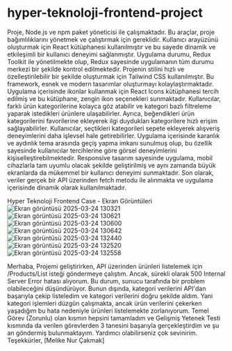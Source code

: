 # hyper-teknoloji-frontend-project
Proje, Node.js ve npm paket yöneticisi ile çalışmaktadır. Bu araçlar, proje bağımlılıklarını yönetmek ve çalıştırmak için gereklidir. Kullanıcı arayüzünü oluşturmak için React kütüphanesi kullanılmıştır ve bu sayede dinamik ve etkileşimli bir kullanıcı deneyimi sağlanmıştır. Uygulama durumu, Redux Toolkit ile yönetilmekte olup, Redux sayesinde uygulamanın tüm durumu merkezi bir şekilde kontrol edilmektedir. Projenin stilini hızlı ve özelleştirilebilir bir şekilde oluşturmak için Tailwind CSS kullanılmıştır. Bu framework, esnek ve modern tasarımlar oluşturmayı kolaylaştırmaktadır. Uygulama içerisinde ikonlar kullanmak için React Icons kütüphanesi tercih edilmiş ve bu kütüphane, zengin ikon seçenekleri sunmaktadır. Kullanıcılar, farklı ürün kategorilerine kolayca göz atabilir ve kategori bazlı filtreleme yaparak istedikleri ürünlere ulaşabilirler. Ayrıca, beğendikleri ürün kategorilerini favorilerine ekleyerek ilgi duydukları kategorilere hızlı erişim sağlayabilirler. Kullanıcılar, seçtikleri kategorileri sepete ekleyerek alışveriş deneyimlerini daha işlevsel hale getirebilirler. Uygulama içerisinde karanlık ve aydınlık tema arasında geçiş yapma imkanı sunulmuş olup, bu özellik sayesinde kullanıcılar tercihlerine göre görsel deneyimlerini kişiselleştirebilmektedir. Responsive tasarım sayesinde uygulama, mobil cihazlarla tam uyumlu olacak şekilde geliştirilmiş ve aynı zamanda büyük ekranlarda da mükemmel bir kullanıcı deneyimi sunmaktadır. Son olarak, veriler gerçek bir API üzerinden fetch metodu ile alınmakta ve uygulama içerisinde dinamik olarak kullanılmaktadır.

Hyper Teknoloji Frontend Case - Ekran Görüntüleri
![Ekran görüntüsü 2025-03-24 130321](https://github.com/user-attachments/assets/e2f792df-479e-4bd7-8eb4-e1559009d72e)
![Ekran görüntüsü 2025-03-24 130621](https://github.com/user-attachments/assets/52b38ceb-8cbc-4716-8d9c-7973426f713d)
![Ekran görüntüsü 2025-03-24 130600](https://github.com/user-attachments/assets/cdb05b54-665f-49a6-9575-d1efbfec6b0d)
![Ekran görüntüsü 2025-03-24 130642](https://github.com/user-attachments/assets/5685bc90-18e7-4b97-a754-e2d91243b21e)
![Ekran görüntüsü 2025-03-24 132440](https://github.com/user-attachments/assets/177d3566-1a8d-4a0d-a485-507e958f5c2f)
![Ekran görüntüsü 2025-03-24 132520](https://github.com/user-attachments/assets/a8e02d6c-991b-4313-8c45-548ecf549736)
![Ekran görüntüsü 2025-03-24 132558](https://github.com/user-attachments/assets/90d934ea-73a1-447f-8885-a4f5809dc9ed)

Merhaba,
Projemi geliştirirken, API üzerinden ürünleri listelemek için /Products/List isteği göndermeye çalıştım. Ancak, sürekli olarak 500 Internal Server Error hatası alıyorum. Bu durum, sunucu tarafında bir problem olabileceğini düşündürüyor.
Bunun dışında, kategori verilerini API'dan başarıyla çekip listeledim ve kategori verilerini doğru şekilde aldım. Yani kategori işlemleri düzgün çalışmakta, ancak ürün verilerini çekerken yaşadığım bu hata nedeniyle ürünleri listelemekte zorlanıyorum.
Temel Görev (Zorunlu) olan kısmın hepsini tamamladım ve Gelişmiş Yetenek Testi kısmında da verilen görevlerden 3 tanesini başarıyla gerçekleştirdim ve şu an göndermiş bulunmaktayım.
Yardımcı olabilirseniz çok sevinirim.
Teşekkürler,
[Melike Nur Çakmak]
